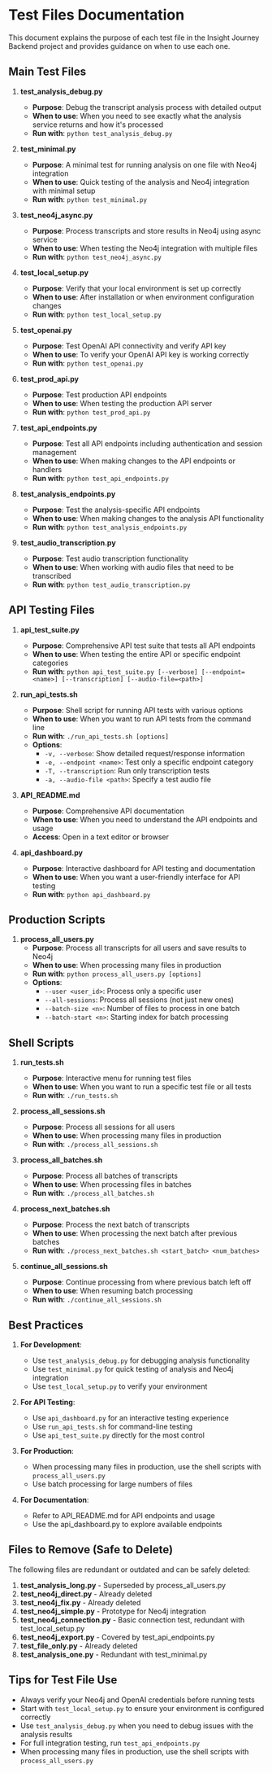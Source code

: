 # Test Files Documentation

This document explains the purpose of each test file in the Insight Journey Backend project and provides guidance on when to use each one.

## Main Test Files

1. **test_analysis_debug.py**
   - **Purpose**: Debug the transcript analysis process with detailed output
   - **When to use**: When you need to see exactly what the analysis service returns and how it's processed
   - **Run with**: `python test_analysis_debug.py`

2. **test_minimal.py**
   - **Purpose**: A minimal test for running analysis on one file with Neo4j integration
   - **When to use**: Quick testing of the analysis and Neo4j integration with minimal setup
   - **Run with**: `python test_minimal.py`

3. **test_neo4j_async.py**
   - **Purpose**: Process transcripts and store results in Neo4j using async service
   - **When to use**: When testing the Neo4j integration with multiple files
   - **Run with**: `python test_neo4j_async.py`

4. **test_local_setup.py**
   - **Purpose**: Verify that your local environment is set up correctly
   - **When to use**: After installation or when environment configuration changes
   - **Run with**: `python test_local_setup.py`

5. **test_openai.py**
   - **Purpose**: Test OpenAI API connectivity and verify API key
   - **When to use**: To verify your OpenAI API key is working correctly
   - **Run with**: `python test_openai.py`

6. **test_prod_api.py**
   - **Purpose**: Test production API endpoints
   - **When to use**: When testing the production API server
   - **Run with**: `python test_prod_api.py`

7. **test_api_endpoints.py**
   - **Purpose**: Test all API endpoints including authentication and session management
   - **When to use**: When making changes to the API endpoints or handlers
   - **Run with**: `python test_api_endpoints.py`

8. **test_analysis_endpoints.py**
   - **Purpose**: Test the analysis-specific API endpoints
   - **When to use**: When making changes to the analysis API functionality
   - **Run with**: `python test_analysis_endpoints.py`

9. **test_audio_transcription.py**
   - **Purpose**: Test audio transcription functionality
   - **When to use**: When working with audio files that need to be transcribed
   - **Run with**: `python test_audio_transcription.py`

## API Testing Files

1. **api_test_suite.py**
   - **Purpose**: Comprehensive API test suite that tests all API endpoints
   - **When to use**: When testing the entire API or specific endpoint categories
   - **Run with**: `python api_test_suite.py [--verbose] [--endpoint=<name>] [--transcription] [--audio-file=<path>]`

2. **run_api_tests.sh**
   - **Purpose**: Shell script for running API tests with various options
   - **When to use**: When you want to run API tests from the command line
   - **Run with**: `./run_api_tests.sh [options]`
   - **Options**:
     - `-v, --verbose`: Show detailed request/response information
     - `-e, --endpoint <name>`: Test only a specific endpoint category
     - `-T, --transcription`: Run only transcription tests
     - `-a, --audio-file <path>`: Specify a test audio file

3. **API_README.md**
   - **Purpose**: Comprehensive API documentation
   - **When to use**: When you need to understand the API endpoints and usage
   - **Access**: Open in a text editor or browser

4. **api_dashboard.py**
   - **Purpose**: Interactive dashboard for API testing and documentation
   - **When to use**: When you want a user-friendly interface for API testing
   - **Run with**: `python api_dashboard.py`

## Production Scripts

1. **process_all_users.py**
   - **Purpose**: Process all transcripts for all users and save results to Neo4j
   - **When to use**: When processing many files in production
   - **Run with**: `python process_all_users.py [options]`
   - **Options**:
     - `--user <user_id>`: Process only a specific user
     - `--all-sessions`: Process all sessions (not just new ones)
     - `--batch-size <n>`: Number of files to process in one batch
     - `--batch-start <n>`: Starting index for batch processing

## Shell Scripts

1. **run_tests.sh**
   - **Purpose**: Interactive menu for running test files
   - **When to use**: When you want to run a specific test file or all tests
   - **Run with**: `./run_tests.sh`

2. **process_all_sessions.sh**
   - **Purpose**: Process all sessions for all users
   - **When to use**: When processing many files in production
   - **Run with**: `./process_all_sessions.sh`

3. **process_all_batches.sh**
   - **Purpose**: Process all batches of transcripts
   - **When to use**: When processing files in batches
   - **Run with**: `./process_all_batches.sh`

4. **process_next_batches.sh**
   - **Purpose**: Process the next batch of transcripts
   - **When to use**: When processing the next batch after previous batches
   - **Run with**: `./process_next_batches.sh <start_batch> <num_batches>`

5. **continue_all_sessions.sh**
   - **Purpose**: Continue processing from where previous batch left off
   - **When to use**: When resuming batch processing
   - **Run with**: `./continue_all_sessions.sh`

## Best Practices

1. **For Development**:
   - Use `test_analysis_debug.py` for debugging analysis functionality
   - Use `test_minimal.py` for quick testing of analysis and Neo4j integration
   - Use `test_local_setup.py` to verify your environment

2. **For API Testing**:
   - Use `api_dashboard.py` for an interactive testing experience
   - Use `run_api_tests.sh` for command-line testing
   - Use `api_test_suite.py` directly for the most control

3. **For Production**:
   - When processing many files in production, use the shell scripts with `process_all_users.py`
   - Use batch processing for large numbers of files

4. **For Documentation**:
   - Refer to API_README.md for API endpoints and usage
   - Use the api_dashboard.py to explore available endpoints

## Files to Remove (Safe to Delete)

The following files are redundant or outdated and can be safely deleted:

1. **test_analysis_long.py** - Superseded by process_all_users.py
2. **test_neo4j_direct.py** - Already deleted
3. **test_neo4j_fix.py** - Already deleted
4. **test_neo4j_simple.py** - Prototype for Neo4j integration
5. **test_neo4j_connection.py** - Basic connection test, redundant with test_local_setup.py
6. **test_neo4j_export.py** - Covered by test_api_endpoints.py
7. **test_file_only.py** - Already deleted
8. **test_analysis_one.py** - Redundant with test_minimal.py

## Tips for Test File Use

- Always verify your Neo4j and OpenAI credentials before running tests
- Start with `test_local_setup.py` to ensure your environment is configured correctly
- Use `test_analysis_debug.py` when you need to debug issues with the analysis results
- For full integration testing, run `test_api_endpoints.py`
- When processing many files in production, use the shell scripts with `process_all_users.py` 